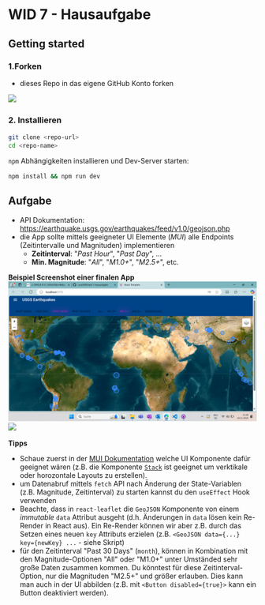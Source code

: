 # WID 7 - Hausaufgabe

## Getting started

### 1.Forken

- dieses Repo in das eigene GitHub Konto forken

<img src="public/image.png" width=200/>

### 2. Installieren

```sh
git clone <repo-url>
cd <repo-name>
```

`npm` Abhängigkeiten installieren und Dev-Server starten:

```sh
npm install && npm run dev
```

## Aufgabe

- API Dokumentation: https://earthquake.usgs.gov/earthquakes/feed/v1.0/geojson.php
- die App sollte mittels geeigneter UI Elemente (_MUI_) alle Endpoints (Zeitintervalle und Magnituden) implementieren
  - **Zeitinterval**: "_Past Hour_", "_Past Day_", ...
  - **Min. Magnitude**: "_All_", "_M1.0+_", "_M2.5+_", etc.

**Beispiel Screenshot einer finalen App**
![](image.png)
![](/public/final-app-screenshot.png)

**Tipps**

- Schaue zuerst in der [MUI Dokumentation](https://mui.com/material-ui/all-components/) welche UI Komponente dafür geeignet wären (z.B. die Komponente [`Stack`](https://mui.com/material-ui/react-stack/) ist geeignet um verktikale oder horozontale Layouts zu erstellen).
- um Datenabruf mittels `fetch` API nach Änderung der State-Variablen (z.B. Magnitude, Zeitinterval) zu starten kannst du den `useEffect` Hook verwenden
- Beachte, dass in `react-leaflet` die `GeoJSON` Komponente von einem _immutable_ `data` Attribut ausgeht (d.h. Änderungen in `data` lösen kein Re-Render in React aus). Ein Re-Render können wir aber z.B. durch das Setzen eines neuen `key` Attributs erzielen (z.B. `<GeoJSON data={...} key={newKey} ...` - siehe Skript)
- für den Zeitinterval "Past 30 Days" (`month`), können in Kombination mit den Magnitude-Optionen "All" oder "M1.0+" unter Umständed sehr große Daten zusammen kommen. Du könntest für diese Zeitinterval-Option, nur die Magnituden "M2.5+" und größer erlauben. Dies kann man auch in der UI abbilden (z.B. mit `<Button disabled={true}>` kann ein Button deaktiviert werden).
